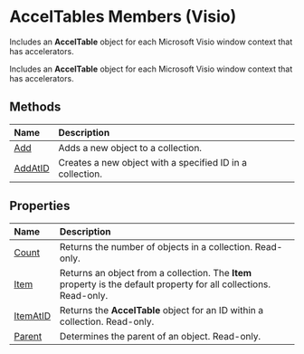 
# AccelTables Members (Visio)
Includes an  **AccelTable** object for each Microsoft Visio window context that has accelerators.

Includes an  **AccelTable** object for each Microsoft Visio window context that has accelerators.


## Methods



|**Name**|**Description**|
|:-----|:-----|
|[Add](fb838890-b009-311a-5dc0-8cf83d23806d.md)|Adds a new object to a collection.|
|[AddAtID](581526c5-eebb-f79a-e48c-b716be719c6f.md)|Creates a new object with a specified ID in a collection.|

## Properties



|**Name**|**Description**|
|:-----|:-----|
|[Count](80507692-b042-cd9c-8a56-da7df12b52ee.md)|Returns the number of objects in a collection. Read-only.|
|[Item](0dafb64d-fc3b-4b00-2e2d-062fb55216ef.md)|Returns an object from a collection. The  **Item** property is the default property for all collections. Read-only.|
|[ItemAtID](d8792640-0659-d7bb-1f7d-c884694f725d.md)|Returns the  **AccelTable** object for an ID within a collection. Read-only.|
|[Parent](d14d3585-fb66-9715-837c-ed15afa268f3.md)|Determines the parent of an object. Read-only.|
